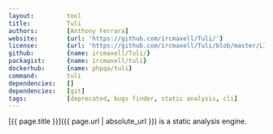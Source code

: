 ```yaml
---
layout:         tool
title:          Tuli
authors:        [Anthony Ferrara]
website:        {url: 'https://github.com/ircmaxell/Tuli/'}
license:        {url: 'https://github.com/ircmaxell/Tuli/blob/master/LICENSE', label: 'MIT License'}
github:         {name: ircmaxell/Tuli/}
packagist:      {name: ircmaxell/tuli}          
dockerhub:      {name: phpqa/tuli}     
command:        tuli
dependencies:   []
dependencies:   [git] 
tags:           [deprecated, bugs finder, static analysis, cli] 
---
```


[{{ page.title }}]({{ page.url | absolute_url }}) is a static analysis engine.

<!--more--> 
